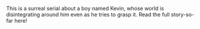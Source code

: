 This is a surreal serial about a boy named Kevin, whose world is disintegrating around him even as he tries to grasp it. Read the full story-so-far here!
